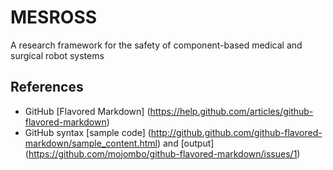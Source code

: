 MESROSS
=======

A research framework for the safety of component-based medical and surgical robot systems

References
----------

  * GitHub [Flavored Markdown] (https://help.github.com/articles/github-flavored-markdown)
  * GitHub syntax [sample code] (http://github.github.com/github-flavored-markdown/sample_content.html) and [output] (https://github.com/mojombo/github-flavored-markdown/issues/1)

